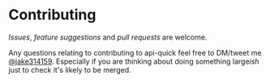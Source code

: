 # Contributing

*Issues*, *feature suggestions* and *pull requests* are welcome.

Any questions relating to contributing to api-quick feel free to DM/tweet me [@jake314159](https://twitter.com/jake314159). Especially if you are thinking about doing something large*ish* just to check it's likely to be merged.
